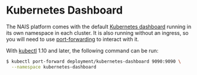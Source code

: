 # Kubernetes Dashboard

The NAIS platform comes with the default [Kubernetes dashboard](https://github.com/kubernetes/dashboard)
running in its own namespace in each cluster. It is also running without an ingress, so you will need to use
[port-forwarding](https://kubernetes.io/docs/tasks/access-application-cluster/port-forward-access-application-cluster/)
to interact with it.

With [kubectl](https://kubernetes.io/docs/reference/kubectl/kubectl/) 1.10 and later, the following command can be run:

```bash
$ kubectl port-forward deployment/kubernetes-dashboard 9090:9090 \
  --namespace kubernetes-dashboard
```
